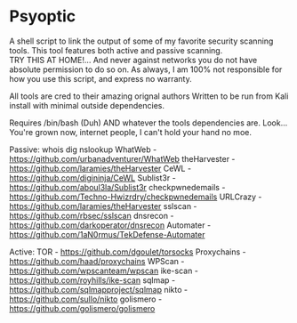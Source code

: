 # Psyoptic

A shell script to link the output of some of my favorite security scanning tools. 
This tool features both active and passive scanning.  
TRY THIS AT HOME!... 
And never against networks you do not have absolute permission to do so on. 
As always, I am 100% not responsible for how you use this script, and express no warranty.

All tools are cred to their amazing orignal authors
Written to be run from Kali install with minimal outside dependencies.


Requires
  /bin/bash (Duh) AND whatever the tools dependencies are.
  Look... You're grown now, internet people, I can't hold your hand no moe. 

Passive:
  whois dig nslookup 
  WhatWeb - https://github.com/urbanadventurer/WhatWeb
  theHarvester - https://github.com/laramies/theHarvester
  CeWL - https://github.com/digininja/CeWL
  Sublist3r - https://github.com/aboul3la/Sublist3r
  checkpwnedemails - https://github.com/Techno-Hwizrdry/checkpwnedemails
  URLCrazy - https://github.com/laramies/theHarvester
  sslscan - https://github.com/rbsec/sslscan
  dnsrecon - https://github.com/darkoperator/dnsrecon
  Automater - https://github.com/1aN0rmus/TekDefense-Automater

Active:
  TOR - https://github.com/dgoulet/torsocks
  Proxychains - https://github.com/haad/proxychains
  WPScan - https://github.com/wpscanteam/wpscan
  ike-scan - https://github.com/royhills/ike-scan
  sqlmap - https://github.com/sqlmapproject/sqlmap
  nikto - https://github.com/sullo/nikto
  golismero - https://github.com/golismero/golismero
